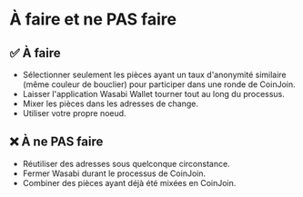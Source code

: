 # À faire et ne PAS faire

## ✅ À faire

* Sélectionner seulement les pièces ayant un taux d'anonymité similaire (même couleur de bouclier) pour participer dans une ronde de CoinJoin.
* Laisser l'application Wasabi Wallet tourner tout au long du processus.
* Mixer les pièces dans les adresses de change.
* Utiliser votre propre noeud.

## ❌ À ne PAS faire

* Réutiliser des adresses sous quelconque circonstance.
* Fermer Wasabi durant le processus de CoinJoin.
* Combiner des pièces ayant déjà été mixées en CoinJoin.
